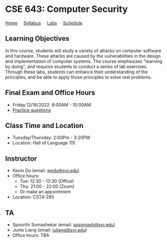 # CSE 643: Computer Security

[Home](./index.md) &nbsp;&nbsp;&nbsp; [Syllabus](./syllabus.md)  &nbsp;&nbsp;&nbsp; [Labs](./labs.md) &nbsp;&nbsp;&nbsp; [Schedule](./schedule.md)

## Learning Objectives

In this course, students will study a variety of attacks on computer software
and hardware. These attacks are caused by the vulnerabilities in the design and
implementation of computer systems. The course emphasizes "learning by doing",
and requires students to conduct a series of lab exercises. Through these labs,
students can enhance their understanding of the principles, and be able to
apply those principles to solve real problems.

## Final Exam and Office Hours
  - Friday 12/16/2022: 8:00AM - 10:00AM 
  - [Practice questions](https://www.handsonsecurity.net/resources.html)

## Class Time and Location
  - Tuesday/Thursday: 2:00Pm - 3:20PM
  - Location: Hall of Language 115


## Instructor
  - Kevin Du (email: wedu@syr.edu)
  - Office hours:
      - Tue: 12:30 - 13:30 (Office)
      - Thu: 21:00 - 22:00 (Zoom)
      - Or make an appointment
  - Location: CST4-285

## TA
  - Spoorthi Somashekar (email: spsomash@syr.edu)
  - Junle Liang (email: juliang@syr.edu)
  - Office hours: TBA


